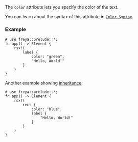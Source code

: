 The `color` attribute lets you specify the color of the text.

You can learn about the syntax of this attribute in [`Color Syntax`](crate::_docs::color_syntax).

### Example

```rust, no_run
# use freya::prelude::*;
fn app() -> Element {
    rsx!(
        label {
            color: "green",
            "Hello, World!"
        }
    )
}
```

Another example showing [inheritance](crate::_docs::inheritance):

```rust, no_run
# use freya::prelude::*;
fn app() -> Element {
    rsx!(
        rect {
            color: "blue",
            label {
                "Hello, World!"
            }
        }
    )
}
```